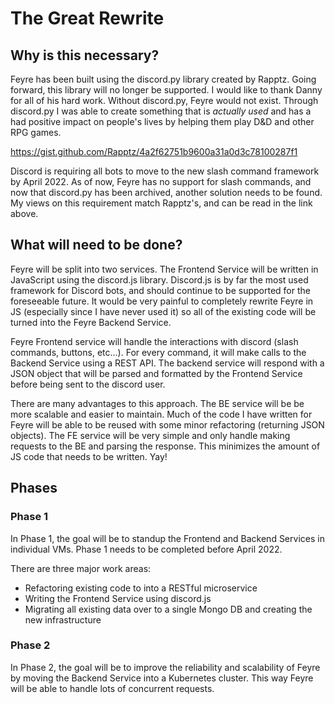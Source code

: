 # The Great Rewrite

## Why is this necessary?
Feyre has been built using the discord.py library created by Rapptz. Going forward, this library will no longer be supported. I would like to thank Danny for all of his hard work. Without discord.py, Feyre would not exist. Through discord.py I was able to create something that is *actually used* and has a had positive impact on people's lives by helping them play D&D and other RPG games. 

https://gist.github.com/Rapptz/4a2f62751b9600a31a0d3c78100287f1

Discord is requiring all bots to move to the new slash command framework by April 2022. As of now, Feyre has no support for slash commands, and now that discord.py has been archived, another solution needs to be found. My views on this requirement match Rapptz's, and can be read in the link above.

## What will need to be done?

Feyre will be split into two services. The Frontend Service will be written in JavaScript using the discord.js library. Discord.js is by far the most used framework for Discord bots, and should continue to be supported for the foreseeable future. It would be very painful to completely rewrite Feyre in JS (especially since I have never used it) so all of the existing code will be turned into the Feyre Backend Service.

Feyre Frontend service will handle the interactions with discord (slash commands, buttons, etc...). For every command, it will make calls to the Backend Service using a REST API. The backend service will respond with a JSON object that will be parsed and formatted by the Frontend Service before being sent to the discord user.

There are many advantages to this approach. The BE service will be be more scalable and easier to maintain. Much of the code I have written for Feyre will be able to be reused with some minor refactoring (returning JSON objects). The FE service will be very simple and only handle making requests to the BE and parsing the response. This minimizes the amount of JS code that needs to be written. Yay!

## Phases

### Phase 1

In Phase 1, the goal will be to standup the Frontend and Backend Services in individual VMs. Phase 1 needs to be completed before April 2022.

There are three major work areas:

- Refactoring existing code to into a RESTful microservice
- Writing the Frontend Service using discord.js
- Migrating all existing data over to a single Mongo DB and creating the new infrastructure

### Phase 2

In Phase 2, the goal will be to improve the reliability and scalability of Feyre by moving the Backend Service into a Kubernetes cluster. This way Feyre will be able to handle lots of concurrent requests.
